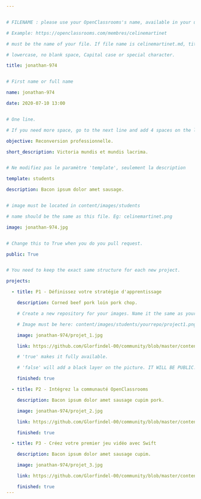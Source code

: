 ```yaml
---


# FILENAME : please use your OpenClassrooms's name, available in your url.

# Example: https://openclassrooms.com/membres/celinemartinet

# must be the name of your file. If file name is celinemartinet.md, title is celinemartinet.

# lowercase, no blank space, Capital case or special character.

title: jonathan-974


# First name or full name

name: jonathan-974

date: 2020-07-10 13:00


# One line.

# If you need more space, go to the next line and add 4 spaces on the left, as in 'description'.

objective: Reconversion professionnelle.

short_description: Victoria mundis et mundis lacrima.


# Ne modifiez pas le paramètre 'template', seulement la description

template: students

description: Bacon ipsum dolor amet sausage.


# image must be located in content/images/students

# name should be the same as this file. Eg: celinemartinet.png

image: jonathan-974.jpg


# Change this to True when you do you pull request.

public: True


# You need to keep the exact same structure for each new project.

projects:

  - title: P1 - Définissez votre stratégie d'apprentissage

    description: Corned beef pork loin pork chop.

    # Create a new repository for your images. Name it the same as your nickname and profile picture.

    # Image must be here: content/images/students/yourrepo/project1.png

    image: jonathan-974/projet_1.jpg

    link: https://github.com/Glorfindel-00/community/blob/master/content/images/students/jonathan-974/projet_1.jpg

    # 'true' makes it fully available.

    # 'false' will add a black layer on the picture. IT WILL BE PUBLIC!

    finished: true

  - title: P2 - Intégrez la communauté OpenClassrooms

    description: Bacon ipsum dolor amet sausage cupim pork.

    image: jonathan-974/projet_2.jpg

    link: https://github.com/Glorfindel-00/community/blob/master/content/images/students/jonathan-974/projet_2.jpg

    finished: true

  - title: P3 - Créez votre premier jeu vidéo avec Swift

    description: Bacon ipsum dolor amet sausage cupim.

    image: jonathan-974/projet_3.jpg

    link: https://github.com/Glorfindel-00/community/blob/master/content/images/students/jonathan-974/projet_3.jpg

    finished: true
---
```

